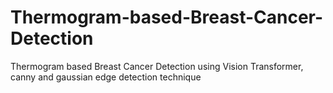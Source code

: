 # Thermogram-based-Breast-Cancer-Detection
Thermogram based Breast Cancer Detection using Vision Transformer, canny and gaussian edge detection technique
